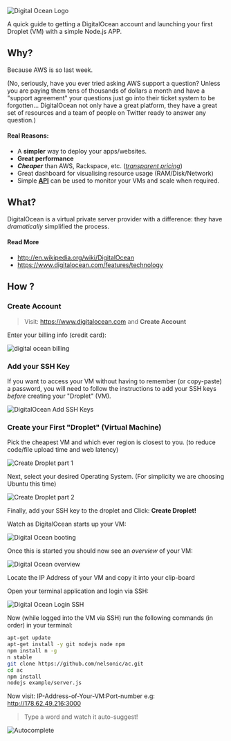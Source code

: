 ![Digital Ocean Logo](http://i.imgur.com/VbLgu2p.jpg)


A quick guide to getting a DigitalOcean account and launching your first Droplet (VM) with a simple Node.js APP.

## Why?

Because AWS is so last week.

(No, seriously, have you ever tried asking AWS support a question?
  Unless you are paying them tens of thousands of dollars a month
  and have a "support agreement" your questions just go into
  their ticket system to be forgotten... DigitalOcean not only
  have a great platform, they have a great set of resources and
  a team of people on Twitter ready to answer any question.)

#### Real Reasons:

- A **simpler** way to deploy your apps/websites.
- **Great performance**
- ***Cheaper*** than AWS, Rackspace, etc. ([*transparent pricing*](https://www.digitalocean.com/pricing/))
- Great dashboard for visualising resource usage (RAM/Disk/Network)
- Simple [**API**](https://developers.digitalocean.com/) can be used to
monitor your VMs and scale when required.

## What?

DigitalOcean is a virtual private server provider with a difference:
they have *dramatically* simplified the process.

#### Read More

- http://en.wikipedia.org/wiki/DigitalOcean
- https://www.digitalocean.com/features/technology


## How ?

### Create Account

> Visit: https://www.digitalocean.com and **Create Account**


Enter your billing info (credit card):

![digital ocean billing](http://i.imgur.com/VJGrSUA.png)

### Add your SSH Key

If you want to access your VM without having to remember
(or copy-paste) a password, you will need to follow the
instructions to add your SSH keys *before* creating your
"Droplet" (VM).

![DigitalOcean Add SSH Keys](http://i.imgur.com/5HNevKr.png)


### Create your First "Droplet" (Virtual Machine)

Pick the cheapest VM and which ever region is closest to you.
(to reduce code/file upload time and web latency)

![Create Droplet part 1](http://i.imgur.com/O2MiBam.png)

Next, select your desired Operating System.
(For simplicity we are choosing Ubuntu this time)

![Create Droplet part 2](http://i.imgur.com/lXHc9va.png)

Finally, add your SSH key to the droplet and Click:
**Create Droplet!**

Watch as DigitalOcean starts up your VM:

![Digital Ocean booting](http://i.imgur.com/vC9EJdU.png)


Once this is started you should now see an *overview* of your VM:

![Digital Ocean overview](http://i.imgur.com/lAqDb9A.png)

Locate the IP Address of your VM and copy it into your clip-board

Open your terminal application and login via SSH:

![Digital Ocean Login SSH](http://i.imgur.com/u02XRfV.png)

Now (while logged into the VM via SSH)
run the following commands (in order) in your terminal:
```sh
apt-get update
apt-get install -y git nodejs node npm
npm install n -g
n stable
git clone https://github.com/nelsonic/ac.git
cd ac
npm install
nodejs example/server.js
```

Now visit: IP-Address-of-Your-VM:Port-number
e.g: http://178.62.49.216:3000

> Type a word and watch it auto-suggest!

![Autocomplete](http://i.imgur.com/Tf9jiwR.png)
